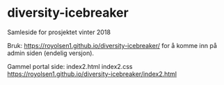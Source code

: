 # diversity-icebreaker
Samleside for prosjektet vinter 2018

Bruk: https://royolsen1.github.io/diversity-icebreaker/
for å komme inn på admin siden (endelig versjon).

Gammel portal side:
index2.html
index2.css
https://royolsen1.github.io/diversity-icebreaker/index2.html
